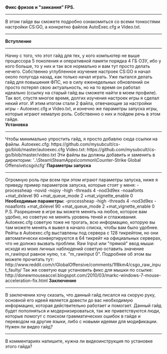 <b>Фикс фризов и "заикания" FPS.</b>
<hr>
В этом гайде вы сможете подробно ознакомиться со всеми тонкостями настройки CS:GO, а конкретно файлов AutoExec.cfg и Video.txt.
<hr>
<b>Вступление</b>
<hr>
Начну с того, что этот гайд для тех, у кого компьютер не выше процессора 5 поколения и оперативной памяти порядка 4 ГБ ОЗУ, ибо у кого больше, то у них и так все нормально и вам тут просто делать нечего. Собственно углубленное изучение настроек CS:GO я начал около полугода назад, как только начал играть. Уже пытался делать гайд для повышения ФПС, но в силу еженедельных обновлений он просто потерял свою актуальность, но на то время он работал идеально (ссылку на старый гайд вы сможете найти в моем профиле). Так вот, спустя многое время, долгих изучения настроек игры я сделал некий итог. И этим итогом стали 2 файла, отвечающие за настройки игры - Autoexec.cfg и Video.txt, и конечно же параметры запуска игры, которые играют немалую роль. Собственно о них и пойдем речь в этом гайде.<br>
<b>Установка</b>
<hr>
Чтобы минимально упростить гайд, я просто добавлю сюда ссылки на файлы.
Autoexec.cfg: https://github.com/mysubcult/cs-go/blob/master/autoexec.cfg
Video.txt: https://github.com/mysubcult/cs-go/blob/master/video.txt
Эти файлы вы должны добавить и заменить в директории: '..\Steam\SteamApps\common\Counter-Strike Global Offensive\csgo\cfg'
<b>Параметры запуска</b>
<hr>
Огромную роль при всем при этом играют параметры запуска, ниже я приведу пример параметров запуска, которые стоят у меня:
-processheap -novid -nojoy -high -threads 4 -nod3d9ex -noaafonts +mat_dxlevel 90 +mat_queue_mode 2 +mat_vignette_enable 0
<b>Необходимые параметры:</b>
-processheap -high -threads 4 -nod3d9ex -noaafonts +mat_dxlevel 90 +mat_queue_mode 2 +mat_vignette_enable 0
P.S.
Разрешение в игре вы можете менять на любое, которое вам удобно, но советую не менять уровень теней и сглаживания. Autoexec.cfg советую тоже не трогать, всю информацию, которую вы там можете менять я вывел в начало списка, чтобы вам было удобнее.
Рейты в Autoexec.cfg выставлены под сервера с 128 тикрейтом, но они автоматически конвертируются в 64 тикрейт на официальных серверах, что не долнжо вызвать проблем. 
Raw Input или "прямой" ввод мыши: исходя из моих личных наблюдений советую оставить значение m_rawinput равное нулю, т.е. "m_rawinput 0". Подробнее об этом вы можете прочитать тут: http://www.reddit.com/r/GlobalOffensive/comments/1f8km4/csgo_raw_input_faulty/
Так же советую еще установить фикс для мышки по ссылке: http://donewmouseaccel.blogspot.com/2010/03/markc-windows-7-mouse-acceleration-fix.html
<b>Заключение</b>
<hr>
В заключении хочу сказать, что данный гайд писался на скорую руку, основной его идеей является довести до вас необходимую информацию, которая действительно работает и помогает. Данный гайд будет пополняться и модернизироваться, так же приветствуются люди, которые помогут с поиском грамматических ошибок в гайде и переводом на другие языки, либо с новыми идеями для модификации.
</b>Нужен ли видео гайд?</b>
<hr>
В комментариях напишите, нужна ли видеоинструкция по установке этого гайда?
